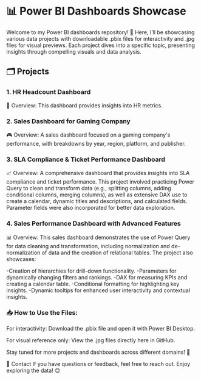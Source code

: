 # 📊 Power BI Dashboards Showcase

Welcome to my Power BI dashboards repository! 🎉 Here, I’ll be showcasing various data projects with downloadable .pbix files for interactivity and .jpg files for visual previews. Each project dives into a specific topic, presenting insights through compelling visuals and data analysis.

## 🗂️ Projects

### 1. HR Headcount Dashboard

📄 Overview: This dashboard provides insights into HR metrics.

### 2. Sales Dashboard for Gaming Company
🎮 Overview: A sales dashboard focused on a gaming company's performance, with breakdowns by year, region, platform, and publisher.

### 3. SLA Compliance & Ticket Performance Dashboard

📈 Overview: A comprehensive dashboard that provides insights into SLA compliance and ticket performance. This project involved practicing Power Query to clean and transform data (e.g., splitting columns, adding conditional columns, merging columns), as well as extensive DAX use to create a calendar, dynamic titles and descriptions, and calculated fields. Parameter fields were also incorporated for better data exploration.

### 4. Sales Performance Dashboard with Advanced Features
📊 Overview: This sales dashboard demonstrates the use of Power Query for data cleaning and transformation, including normalization and de-normalization of data and the creation of relational tables. The project also showcases:

-Creation of hierarchies for drill-down functionality.
-Parameters for dynamically changing filters and rankings.
-DAX for measuring KPIs and creating a calendar table.
-Conditional formatting for highlighting key insights.
-Dynamic tooltips for enhanced user interactivity and contextual insights.

### 📥 How to Use the Files:
For interactivity: Download the .pbix file and open it with Power BI Desktop.

For visual reference only: View the .jpg files directly here in GitHub.

Stay tuned for more projects and dashboards across different domains! 🚀

📧 Contact
If you have questions or feedback, feel free to reach out. Enjoy exploring the data! 😊
